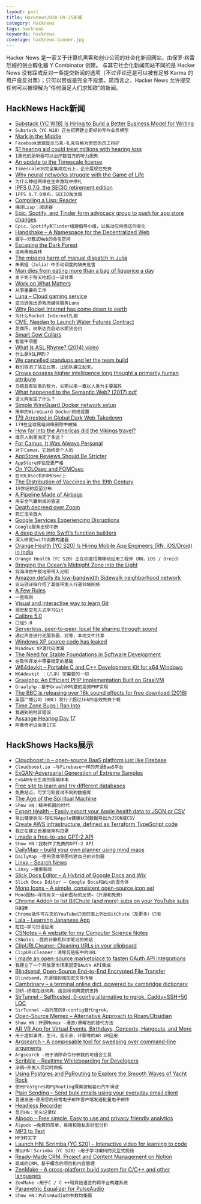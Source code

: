 ```yaml
---
layout: post
title: Hacknews2020-09-25新闻
category: Hacknews
tags: hacknews
keywords: hacknews
coverage: hacknews-banner.jpg
---
```


Hacker News 是一家关于计算机黑客和创业公司的社会化新闻网站，由保罗·格雷厄姆的创业孵化器 Y Combinator 创建。
与其它社会化新闻网站不同的是 Hacker News 没有踩或反对一条提交新闻的选项（不过评论还是可以被有足够 Karma 的用户投反对票）；只可以赞或是完全不投票。简而言之，Hacker News 允许提交任何可以被理解为“任何满足人们求知欲”的新闻。

## HackNews Hack新闻


- [Substack (YC W18) Is Hiring to Build a Better Business Model for Writing](https://substack.com/jobs)
- `Substack（YC W18）正在招聘建立更好的写作业务模型`
- [Mark in the Middle](https://www.theverge.com/21444203/facebook-leaked-audio-zuckerberg-trump-pandemic-blm)
- `Facebook泄漏显示马克·扎克伯格为愤怒的员工辩护`
- [$1 hearing aid could treat millions with hearing loss](https://www.sciencemag.org/news/2020/09/1-hearing-aid-could-treat-millions-hearing-loss)
- `1美元的助听器可以治疗数百万的听力损失`
- [An update to the Timescale license](https://blog.timescale.com/blog/building-open-source-business-in-cloud-era-v2)
- `TimescaleDB完全集成在云上，企业层现在免费`
- [Why neural networks struggle with the Game of Life](https://bdtechtalks.com/2020/09/16/deep-learning-game-of-life/)
- `为什么神经网络在生命游戏中挣扎`
- [IPFS 0.7.0, the SECIO retirement edition](https://blog.ipfs.io/2020-09-24-go-ipfs-0-7-0/)
- `IPFS 0.7.0发布，SECIO淘汰版`
- [Compiling a Lisp: Reader](https://bernsteinbear.com/blog/compiling-a-lisp-6/)
- `编译Lisp：阅读器`
- [Epic, Spotify, and Tinder form advocacy group to push for app store changes](https://appfairness.org/)
- `Epic，Spotify和Tinder组建倡导小组，以推动应用商店的变化`
- [Handshake – A Namespace for the Decentralized Web](https://meowis.ms/handshake.html)
- `握手–分散式Web的命名空间`
- [Escaping the Dark Forest](https://samczsun.com/escaping-the-dark-forest/)
- `逃离黑暗森林`
- [The missing harm of manual dispatch in Julia](https://andreaskroepelin.de/blog/manual_dispatch/)
- `朱莉娅（Julia）中手动调度的缺失危害`
- [Man dies from eating more than a bag of liquorice a day](https://www.bbc.co.uk/news/world-us-canada-54269144)
- `男子死于每天吃超过一袋甘草`
- [Work on What Matters](https://staffeng.com/guides/work-on-what-matters)
- `从事重要的工作`
- [Luna – Cloud gaming service](https://www.amazon.com/luna/landing-page)
- `亚马逊推出游戏流媒体服务Luna`
- [Why Rocket Internet has come down to earth](https://www.economist.com/business/2020/09/24/why-rocket-internet-has-come-down-to-earth)
- `为什么Rocket Internet扎根`
- [CME, Nasdaq to Launch Water Futures Contract](https://www.wsj.com/articles/cme-nasdaq-to-launch-water-futures-contract-11600853401)
- `芝商所，纳斯达克启动水期货合约`
- [Smart Cow Collars](https://halterhq.com/smart-cow-collars)
- `智能牛项圈`
- [What Is ASL Rhyme? (2014) video](https://www.youtube.com/watch?v=rIoFpxAo93U)
- `什么是ASL押韵？ `
- [We cancelled standups and let the team build](https://www.usehaystack.io/blog/we-cancelled-standups-and-let-the-team-build-heres-what-happened)
- `我们取消了站立比赛，让团队建立起来。`
- [Crows possess higher intelligence long thought a primarily human attribute](https://www.statnews.com/2020/09/24/crows-possess-higher-intelligence-long-thought-primarily-human/)
- `乌鸦具有较高的智力，长期以来一直以人类为主要属性`
- [What happened to the Semantic Web? (2017) pdf](https://ht.acm.org/ht2017/images/MikaPeterACM%20Hypertext%202017-WhatHappenedSemanticWeb.pdf)
- `语义网发生了什么？ `
- [Simple WireGuard Docker network setup](https://www.eisfunke.com/article/docker-wireguard-systemd.html)
- `简单的WireGuard Docker网络设置`
- [179 Arrested in Global Dark Web Takedown](https://www.wired.com/story/operation-disruptor-179-arrested-global-dark-web-takedown/)
- `179在全球黑暗网络删除中被捕`
- [How far into the Americas did the Vikings travel?](https://aeon.co/essays/did-indigenous-americans-and-vikings-trade-in-the-year-1000)
- `维京人到美洲走了多远？`
- [For Camus, It Was Always Personal](https://lareviewofbooks.org/article/for-camus-it-was-always-personal/)
- `对于Camus，它始终是个人的`
- [AppStore Reviews Should Be Stricter](https://tirania.org/blog/archive/2020/Sep-24.html)
- `AppStore评论应更严格`
- [On YOLOsec and FOMOsec](https://swagitda.com/blog/posts/on-yolosec-and-fomosec/)
- `在YOLOsec和FOMOsec上`
- [The Distribution of Vaccines in the 19th Century](https://marginalrevolution.com/marginalrevolution/2020/09/the-distribution-of-vaccines-in-the-19th-century.html?)
- `19世纪的疫苗分布`
- [A Pipeline Made of Airbags](https://ferd.ca/a-pipeline-made-of-airbags.html)
- `用安全气囊制成的管道`
- [Death decreed over Zoom](https://restofworld.org/2020/death-decreed-over-zoom/)
- `死亡法令放大`
- [Google Services Experiencing Disruptions](https://www.google.com/appsstatus)
- `Google服务出现中断`
- [A deep dive into Swift’s function builders](https://swiftbysundell.com/articles/deep-dive-into-swift-function-builders/)
- `深入研究Swift函数构建器`
- [Orange Health (YC S20) Is Hiring Mobile App Engineers (RN, iOS/Droid) in India](https://bookface.ycombinator.com/company/22080/jobs/28960)
- `Orange Health（YC S20）正在印度招聘移动应用工程师（RN，iOS / Droid）`
- [Bringing the Ocean’s Midnight Zone into the Light](https://www.nytimes.com/2020/09/22/science/monterey-bay-aquarium-midnight-zone.html)
- `将海洋的午夜地带带入光明`
- [Amazon details its low-bandwidth Sidewalk neighborhood network](https://techcrunch.com/2020/09/21/amazon-details-its-low-bandwidth-sidewalk-neighborhood-network-coming-to-echo-and-tile-devices-soon/)
- `亚马逊详细介绍了其低带宽人行道邻域网络`
- [A Few Rules](https://www.collaborativefund.com/blog/a-few-rules/)
- `一些规则`
- [Visual and interactive way to learn Git](https://learngitbranching.js.org/)
- `视觉和交互方式学习Git`
- [Calibre 5.0](https://calibre-ebook.com/new-in/fourteen)
- `口径5.0`
- [Serverless, peer-to-peer, local file sharing through sound](https://github.com/ggerganov/wave-share)
- `通过声音进行无服务器，对等，本地文件共享`
- [Windows XP source code has leaked](https://www.gizmodo.com.au/2020/09/looks-like-the-windows-xp-source-code-just-leaked-on-4chan/)
- `Windows XP源代码泄漏`
- [The Need for Stable Foundations in Software Development](https://pointersgonewild.com/2020/09/22/the-need-for-stable-foundations-in-software-development/)
- `在软件开发中需要稳定的基础`
- [W64devkit – Portable C and C++ Development Kit for x64 Windows](https://nullprogram.com/blog/2020/09/25/)
- `W64devkit ：（几乎）您需要的一切`
- [Graalphp: An Efficient PHP Implementation Built on GraalVM](https://github.com/abertschi/graalphp)
- `Graalphp：基于GraalVM构建的高效PHP实现`
- [The BBC is releasing over 16k sound effects for free download (2018)](https://happymag.tv/bbc-sound-effects-archive/)
- `英国广播公司（BBC）发行了超过16k的音效免费下载`
- [Time Zone Bugs I Ran Into](https://blog.davidojeda.dev/4-time-zone-bugs-i-ran-into)
- `我遇到的时区错误`
- [Assange Hearing Day 17](https://www.craigmurray.org.uk/archives/2020/09/your-man-in-the-public-gallery-assange-hearing-day-17/)
- `阿桑奇听证会第17天`


## HackShows Hacks展示

- [ Cloudboost.io – open-source BaaS platform just like Firebase](https://cloudboost.io)
- `Cloudboost.io –与Firebase一样的开源BaaS平台`
- [ ExGAN-Adversarial Generation of Extreme Samples](https://github.com/Stream-AD/exgan)
- `ExGAN专业生成的极端样本`
- [ Free site to learn and try different databases](https://learndatabases.dev/)
- `免费站点，可学习和尝试不同的数据库`
- [ The Age of the Spiritual Machine](https://spirals.blog/articles/our-new-species-pt-1/)
- `Show HN：精神机器的时代`
- [ Export Health – Easily export your Apple health data to JSON or CSV](https://exporthealth.app/)
- `导出健康状况-轻松将Apple健康状况数据导出为JSON或CSV`
- [ Create AWS infrastructure, defined as Terraform TypeScript code](https://scaffold.sh)
- `我正在建立云基础架构目录`
- [ I made a free-to-use GPT-2 API](https://www.booste.io/pretrained-models)
- `Show HN：我制作了免费的GPT-2 API`
- [ DailyMap – build your own planner using mind maps](https://www.dailymap.app/)
- `DailyMap –使用思维导图构建自己的计划器`
- [ Linxy – Search News](https://golinxy.com)
- `Linxy –搜索新闻`
- [ Slick Docs Editor – A Hybrid of Google Docs and Wix](https://slickdocs.com/)
- `Slick Docs Editor – Google Docs和Wix的混合体`
- [ Mono Icons – A simple, consistent open-source icon set](https://icons.mono.company/)
- `Mono图标–寻找有关一组新图标的反馈–（开源和免费）`
- [ Chrome Addon to list BitChute (and more) subs on your YouTube subs page](https://chrome.google.com/webstore/detail/everytube/emegoeklfbjgngcomlbmdjcmbaeilhhd)
- `Chrome插件可在您的YouTube订阅页面上列出BitChute（及更多）订阅`
- [ Lala – Learning Japanese App](https://lala.support)
- `拉拉–学习日语应用`
- [ CSNotes – A website for my Computer Science Notes](https://csnotes.me/)
- `CSNotes –我的计算机科学笔记的网站`
- [ ClipURLCleaner: Cleaning URLs in your clipboard](https://github.com/dertuxmalwieder/clipurlcleaner)
- `ClipURLCleaner：清除剪贴板中的URL`
- [ I made an open-source marketplace to fasten OAuth API integrations](https://github.com/bearer/pizzly)
- `我建立了一个开放源市场来固定OAuth API集成`
- [ Blindsend, Open-Source End-to-End Encrypted File Transfer](https://github.com/blindnet-io/blindsend)
- `Blindsend，开源端到端加密文件传输`
- [ Cambrinary – a terminal online dict, powered by cambridge dictionary](https://github.com/xueyuanl/cambrinary)
- `剑桥-终端在线词典，由剑桥词典提供支持`
- [ SirTunnel – Selfhosted, 0-config alternative to ngrok. Caddy+SSH+50 LOC](https://github.com/anderspitman/SirTunnel)
- `SirTunnel –自托管的0-config替代ngrok。`
- [ Open-Source Memex – Alternative Approach to Roam/Obsidian](https://www.steveliu.co/memex)
- `Show HN：开源Memex –漫游/黑曜石的替代方法`
- [ AR VR App for Virtual Events, Birthdays, Concerts, Hangouts, and More](http://varaxr.com)
- `用于虚拟事件，生日，音乐会，环聊等的AR VR应用`
- [ Argsearch – A composable tool for sweeping over command-line arguments](https://github.com/maxwells-daemons/argsearch)
- `Argsearch –用于清除命令行参数的可组合工具`
- [ Scribble – Realtime Whiteboarding for Developers](https://www.notion.so/Scribble-741e3b603b6f4976aca2f6458b9a1b45)
- `涂鸦–开发人员实时白板`
- [ Using Postgres and PgRouting to Explore the Smooth Waves of Yacht Rock](https://info.crunchydata.com/blog/using-postgres-and-pg-routing-to-explore-the-smooth-waves-of-yacht-rock)
- `使用Postgres和PgRouting探索游艇岩石的平滑波`
- [ Plain Sending – Send bulk emails using your everyday email client](https://plainsending.com)
- `普通发送–使用您的日常电子邮件客户端发送批量电子邮件`
- [ Headless Recorder](https://github.com/checkly/headless-recorder)
- `显示HN：无头记录仪`
- [ Alpodo – Free simple, Easy to use and privacy friendly analytics](https://app.alpodo.com/)
- `Alpodo –免费的简单，易用和隐私友好型分析`
- [ MP3 to Text](https://www.veed.io/tools/mp3-to-text#hn)
- `MP3转文字`
- [Launch HN: Scrimba (YC S20) – Interactive video for learning to code](item?id=24579699)
- `推出HN：Scrimba（YC S20）–用于学习编码的交互式视频`
- [ Ready-Made CRM, Project and Content Management on Notion](https://optemization.com/preconceived)
- `现成的CRM，基于概念的项目和内容管理`
- [ ZenMake – A cross-platform build system for C/C++ and other languages](https://gitlab.com/pustotnik/zenmake)
- `ZenMake –用于C / C ++和其他语言的跨平台构建系统`
- [ Parametric Equalizer for PulseAudio](https://github.com/keur/prettyeq)
- `Show HN：PulseAudio的参数均衡器`

